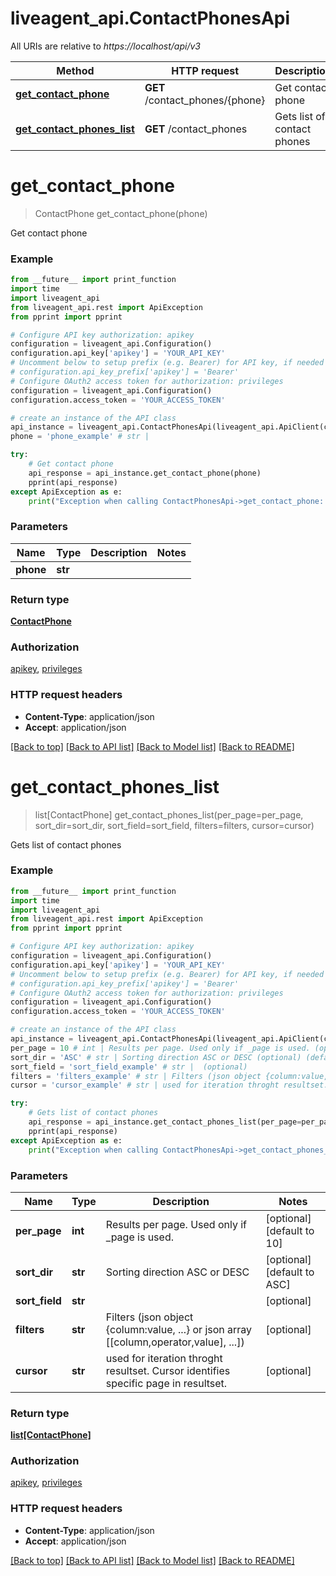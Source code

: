 # liveagent_api.ContactPhonesApi

All URIs are relative to *https://localhost/api/v3*

Method | HTTP request | Description
------------- | ------------- | -------------
[**get_contact_phone**](ContactPhonesApi.md#get_contact_phone) | **GET** /contact_phones/{phone} | Get contact phone
[**get_contact_phones_list**](ContactPhonesApi.md#get_contact_phones_list) | **GET** /contact_phones | Gets list of contact phones


# **get_contact_phone**
> ContactPhone get_contact_phone(phone)

Get contact phone

### Example
```python
from __future__ import print_function
import time
import liveagent_api
from liveagent_api.rest import ApiException
from pprint import pprint

# Configure API key authorization: apikey
configuration = liveagent_api.Configuration()
configuration.api_key['apikey'] = 'YOUR_API_KEY'
# Uncomment below to setup prefix (e.g. Bearer) for API key, if needed
# configuration.api_key_prefix['apikey'] = 'Bearer'
# Configure OAuth2 access token for authorization: privileges
configuration = liveagent_api.Configuration()
configuration.access_token = 'YOUR_ACCESS_TOKEN'

# create an instance of the API class
api_instance = liveagent_api.ContactPhonesApi(liveagent_api.ApiClient(configuration))
phone = 'phone_example' # str | 

try:
    # Get contact phone
    api_response = api_instance.get_contact_phone(phone)
    pprint(api_response)
except ApiException as e:
    print("Exception when calling ContactPhonesApi->get_contact_phone: %s\n" % e)
```

### Parameters

Name | Type | Description  | Notes
------------- | ------------- | ------------- | -------------
 **phone** | **str**|  | 

### Return type

[**ContactPhone**](ContactPhone.md)

### Authorization

[apikey](../README.md#apikey), [privileges](../README.md#privileges)

### HTTP request headers

 - **Content-Type**: application/json
 - **Accept**: application/json

[[Back to top]](#) [[Back to API list]](../README.md#documentation-for-api-endpoints) [[Back to Model list]](../README.md#documentation-for-models) [[Back to README]](../README.md)

# **get_contact_phones_list**
> list[ContactPhone] get_contact_phones_list(per_page=per_page, sort_dir=sort_dir, sort_field=sort_field, filters=filters, cursor=cursor)

Gets list of contact phones

### Example
```python
from __future__ import print_function
import time
import liveagent_api
from liveagent_api.rest import ApiException
from pprint import pprint

# Configure API key authorization: apikey
configuration = liveagent_api.Configuration()
configuration.api_key['apikey'] = 'YOUR_API_KEY'
# Uncomment below to setup prefix (e.g. Bearer) for API key, if needed
# configuration.api_key_prefix['apikey'] = 'Bearer'
# Configure OAuth2 access token for authorization: privileges
configuration = liveagent_api.Configuration()
configuration.access_token = 'YOUR_ACCESS_TOKEN'

# create an instance of the API class
api_instance = liveagent_api.ContactPhonesApi(liveagent_api.ApiClient(configuration))
per_page = 10 # int | Results per page. Used only if _page is used. (optional) (default to 10)
sort_dir = 'ASC' # str | Sorting direction ASC or DESC (optional) (default to ASC)
sort_field = 'sort_field_example' # str |  (optional)
filters = 'filters_example' # str | Filters (json object {column:value, ...} or json array [[column,operator,value], ...]) (optional)
cursor = 'cursor_example' # str | used for iteration throght resultset. Cursor identifies specific page in resultset. (optional)

try:
    # Gets list of contact phones
    api_response = api_instance.get_contact_phones_list(per_page=per_page, sort_dir=sort_dir, sort_field=sort_field, filters=filters, cursor=cursor)
    pprint(api_response)
except ApiException as e:
    print("Exception when calling ContactPhonesApi->get_contact_phones_list: %s\n" % e)
```

### Parameters

Name | Type | Description  | Notes
------------- | ------------- | ------------- | -------------
 **per_page** | **int**| Results per page. Used only if _page is used. | [optional] [default to 10]
 **sort_dir** | **str**| Sorting direction ASC or DESC | [optional] [default to ASC]
 **sort_field** | **str**|  | [optional] 
 **filters** | **str**| Filters (json object {column:value, ...} or json array [[column,operator,value], ...]) | [optional] 
 **cursor** | **str**| used for iteration throght resultset. Cursor identifies specific page in resultset. | [optional] 

### Return type

[**list[ContactPhone]**](ContactPhone.md)

### Authorization

[apikey](../README.md#apikey), [privileges](../README.md#privileges)

### HTTP request headers

 - **Content-Type**: application/json
 - **Accept**: application/json

[[Back to top]](#) [[Back to API list]](../README.md#documentation-for-api-endpoints) [[Back to Model list]](../README.md#documentation-for-models) [[Back to README]](../README.md)

